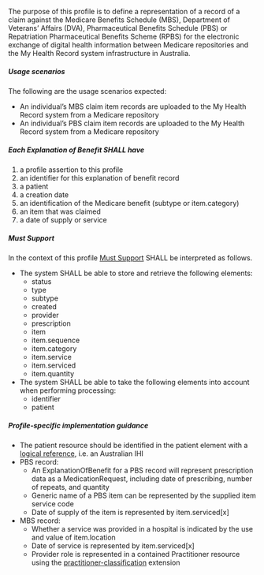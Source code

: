 The purpose of this profile is to define a representation of a record of a claim against the Medicare Benefits Schedule (MBS), Department of Veterans’ Affairs (DVA), Pharmaceutical Benefits Schedule (PBS) or Repatriation Pharmaceutical Benefits Scheme (RPBS) for the electronic exchange of digital health information between Medicare repositories and the My Health Record system infrastructure in Australia.


##### **Usage scenarios**
The following are the usage scenarios expected:
* An individual’s MBS claim item records are uploaded to the My Health Record system from a Medicare repository
* An individual’s PBS claim item records are uploaded to the My Health Record system from a Medicare repository


##### **Each Explanation of Benefit SHALL have**
1. a profile assertion to this profile
1. an identifier for this explanation of benefit record 
1. a patient
1. a creation date
1. an identification of the Medicare benefit (subtype or item.category)
1. an item that was claimed
1. a date of supply or service


##### **Must Support**
In the context of this profile [Must Support](http://hl7.org/fhir/STU3/conformance-rules.html#mustSupport) SHALL be interpreted as follows.
* The system SHALL be able to store and retrieve the following elements:
    * status
    * type
    * subtype
    * created
    * provider
    * prescription
    * item
    * item.sequence
    * item.category
    * item.service
    * item.serviced
    * item.quantity
* The system SHALL be able to take the following elements into account when performing processing:
    * identifier
    * patient
 
 
##### **Profile-specific implementation guidance**
* The patient resource should be identified in the patient element with a [logical reference](https://www.hl7.org/fhir/STU3/references.html#logical), i.e. an Australian IHI
* PBS record: 
    * An ExplanationOfBenefit for a PBS record will represent prescription data as a MedicationRequest, including date of prescribing, number of repeats, and quantity
    * Generic name of a PBS item can be represented by the supplied item service code
    * Date of supply of the item is represented by item.serviced[x]
* MBS record: 
    * Whether a service was provided in a hospital is indicated by the use and value of item.location
    * Date of service is represented by item.serviced[x]
    * Provider role is represented in a contained Practitioner resource using the [practitioner-classification](http://hl7.org/fhir/STU3/extension-practitioner-classification.html) extension 




